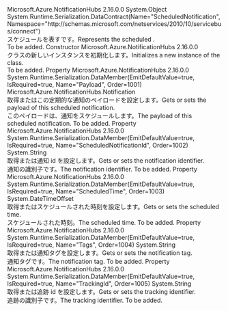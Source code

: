 <Type Name="ScheduledNotification" FullName="Microsoft.Azure.NotificationHubs.ScheduledNotification">
  <TypeSignature Language="C#" Value="public class ScheduledNotification" />
  <TypeSignature Language="ILAsm" Value=".class public auto ansi beforefieldinit ScheduledNotification extends System.Object" />
  <TypeSignature Language="DocId" Value="T:Microsoft.Azure.NotificationHubs.ScheduledNotification" />
  <TypeSignature Language="VB.NET" Value="Public Class ScheduledNotification" />
  <TypeSignature Language="F#" Value="type ScheduledNotification = class" />
  <AssemblyInfo>
    <AssemblyName>Microsoft.Azure.NotificationHubs</AssemblyName>
    <AssemblyVersion>2.16.0.0</AssemblyVersion>
  </AssemblyInfo>
  <Base>
    <BaseTypeName>System.Object</BaseTypeName>
  </Base>
  <Interfaces />
  <Attributes>
    <Attribute>
      <AttributeName>System.Runtime.Serialization.DataContract(Name="ScheduledNotification", Namespace="http://schemas.microsoft.com/netservices/2010/10/servicebus/connect")</AttributeName>
    </Attribute>
  </Attributes>
  <Docs>
    <summary><span data-ttu-id="0219c-101">スケジュールを表す<see cref="T:Microsoft.Azure.NotificationHubs.Notification" />です。</span><span class="sxs-lookup"><span data-stu-id="0219c-101">Represents the scheduled <see cref="T:Microsoft.Azure.NotificationHubs.Notification" />.</span></span></summary>
    <remarks>To be added.</remarks>
  </Docs>
  <Members>
    <Member MemberName=".ctor">
      <MemberSignature Language="C#" Value="public ScheduledNotification ();" />
      <MemberSignature Language="ILAsm" Value=".method public hidebysig specialname rtspecialname instance void .ctor() cil managed" />
      <MemberSignature Language="DocId" Value="M:Microsoft.Azure.NotificationHubs.ScheduledNotification.#ctor" />
      <MemberSignature Language="VB.NET" Value="Public Sub New ()" />
      <MemberType>Constructor</MemberType>
      <AssemblyInfo>
        <AssemblyName>Microsoft.Azure.NotificationHubs</AssemblyName>
        <AssemblyVersion>2.16.0.0</AssemblyVersion>
      </AssemblyInfo>
      <Parameters />
      <Docs>
        <summary><span data-ttu-id="0219c-102"><see cref="T:Microsoft.Azure.NotificationHubs.ScheduledNotification" /> クラスの新しいインスタンスを初期化します。</span><span class="sxs-lookup"><span data-stu-id="0219c-102">Initializes a new instance of the <see cref="T:Microsoft.Azure.NotificationHubs.ScheduledNotification" /> class.</span></span></summary>
        <remarks>To be added.</remarks>
      </Docs>
    </Member>
    <Member MemberName="Payload">
      <MemberSignature Language="C#" Value="public Microsoft.Azure.NotificationHubs.Notification Payload { get; }" />
      <MemberSignature Language="ILAsm" Value=".property instance class Microsoft.Azure.NotificationHubs.Notification Payload" />
      <MemberSignature Language="DocId" Value="P:Microsoft.Azure.NotificationHubs.ScheduledNotification.Payload" />
      <MemberSignature Language="VB.NET" Value="Public ReadOnly Property Payload As Notification" />
      <MemberSignature Language="F#" Value="member this.Payload : Microsoft.Azure.NotificationHubs.Notification" Usage="Microsoft.Azure.NotificationHubs.ScheduledNotification.Payload" />
      <MemberType>Property</MemberType>
      <AssemblyInfo>
        <AssemblyName>Microsoft.Azure.NotificationHubs</AssemblyName>
        <AssemblyVersion>2.16.0.0</AssemblyVersion>
      </AssemblyInfo>
      <Attributes>
        <Attribute>
          <AttributeName>System.Runtime.Serialization.DataMember(EmitDefaultValue=true, IsRequired=true, Name="Payload", Order=1001)</AttributeName>
        </Attribute>
      </Attributes>
      <ReturnValue>
        <ReturnType>Microsoft.Azure.NotificationHubs.Notification</ReturnType>
      </ReturnValue>
      <Docs>
        <summary><span data-ttu-id="0219c-103">取得またはこの定期的な通知のペイロードを設定します。</span><span class="sxs-lookup"><span data-stu-id="0219c-103">Gets or sets the payload of this scheduled notification.</span></span></summary>
        <value><span data-ttu-id="0219c-104">このペイロードは、通知をスケジュールします。</span><span class="sxs-lookup"><span data-stu-id="0219c-104">The payload of this scheduled notification.</span></span></value>
        <remarks>To be added.</remarks>
      </Docs>
    </Member>
    <Member MemberName="ScheduledNotificationId">
      <MemberSignature Language="C#" Value="public string ScheduledNotificationId { get; }" />
      <MemberSignature Language="ILAsm" Value=".property instance string ScheduledNotificationId" />
      <MemberSignature Language="DocId" Value="P:Microsoft.Azure.NotificationHubs.ScheduledNotification.ScheduledNotificationId" />
      <MemberSignature Language="VB.NET" Value="Public ReadOnly Property ScheduledNotificationId As String" />
      <MemberSignature Language="F#" Value="member this.ScheduledNotificationId : string" Usage="Microsoft.Azure.NotificationHubs.ScheduledNotification.ScheduledNotificationId" />
      <MemberType>Property</MemberType>
      <AssemblyInfo>
        <AssemblyName>Microsoft.Azure.NotificationHubs</AssemblyName>
        <AssemblyVersion>2.16.0.0</AssemblyVersion>
      </AssemblyInfo>
      <Attributes>
        <Attribute>
          <AttributeName>System.Runtime.Serialization.DataMember(EmitDefaultValue=true, IsRequired=true, Name="ScheduledNotificationId", Order=1002)</AttributeName>
        </Attribute>
      </Attributes>
      <ReturnValue>
        <ReturnType>System.String</ReturnType>
      </ReturnValue>
      <Docs>
        <summary><span data-ttu-id="0219c-105">取得または通知 id を設定します。</span><span class="sxs-lookup"><span data-stu-id="0219c-105">Gets or sets the notification identifier.</span></span></summary>
        <value><span data-ttu-id="0219c-106">通知の識別子です。</span><span class="sxs-lookup"><span data-stu-id="0219c-106">The notification identifier.</span></span></value>
        <remarks>To be added.</remarks>
      </Docs>
    </Member>
    <Member MemberName="ScheduledTime">
      <MemberSignature Language="C#" Value="public DateTimeOffset ScheduledTime { get; }" />
      <MemberSignature Language="ILAsm" Value=".property instance valuetype System.DateTimeOffset ScheduledTime" />
      <MemberSignature Language="DocId" Value="P:Microsoft.Azure.NotificationHubs.ScheduledNotification.ScheduledTime" />
      <MemberSignature Language="VB.NET" Value="Public ReadOnly Property ScheduledTime As DateTimeOffset" />
      <MemberSignature Language="F#" Value="member this.ScheduledTime : DateTimeOffset" Usage="Microsoft.Azure.NotificationHubs.ScheduledNotification.ScheduledTime" />
      <MemberType>Property</MemberType>
      <AssemblyInfo>
        <AssemblyName>Microsoft.Azure.NotificationHubs</AssemblyName>
        <AssemblyVersion>2.16.0.0</AssemblyVersion>
      </AssemblyInfo>
      <Attributes>
        <Attribute>
          <AttributeName>System.Runtime.Serialization.DataMember(EmitDefaultValue=true, IsRequired=true, Name="ScheduledTime", Order=1003)</AttributeName>
        </Attribute>
      </Attributes>
      <ReturnValue>
        <ReturnType>System.DateTimeOffset</ReturnType>
      </ReturnValue>
      <Docs>
        <summary><span data-ttu-id="0219c-107">取得またはスケジュールされた時刻を設定します。</span><span class="sxs-lookup"><span data-stu-id="0219c-107">Gets or sets the scheduled time.</span></span></summary>
        <value><span data-ttu-id="0219c-108">スケジュールされた時刻。</span><span class="sxs-lookup"><span data-stu-id="0219c-108">The scheduled time.</span></span></value>
        <remarks>To be added.</remarks>
      </Docs>
    </Member>
    <Member MemberName="Tags">
      <MemberSignature Language="C#" Value="public string Tags { get; }" />
      <MemberSignature Language="ILAsm" Value=".property instance string Tags" />
      <MemberSignature Language="DocId" Value="P:Microsoft.Azure.NotificationHubs.ScheduledNotification.Tags" />
      <MemberSignature Language="VB.NET" Value="Public ReadOnly Property Tags As String" />
      <MemberSignature Language="F#" Value="member this.Tags : string" Usage="Microsoft.Azure.NotificationHubs.ScheduledNotification.Tags" />
      <MemberType>Property</MemberType>
      <AssemblyInfo>
        <AssemblyName>Microsoft.Azure.NotificationHubs</AssemblyName>
        <AssemblyVersion>2.16.0.0</AssemblyVersion>
      </AssemblyInfo>
      <Attributes>
        <Attribute>
          <AttributeName>System.Runtime.Serialization.DataMember(EmitDefaultValue=true, IsRequired=true, Name="Tags", Order=1004)</AttributeName>
        </Attribute>
      </Attributes>
      <ReturnValue>
        <ReturnType>System.String</ReturnType>
      </ReturnValue>
      <Docs>
        <summary><span data-ttu-id="0219c-109">取得または通知タグを設定します。</span><span class="sxs-lookup"><span data-stu-id="0219c-109">Gets or sets the notification tag.</span></span></summary>
        <value><span data-ttu-id="0219c-110">通知タグです。</span><span class="sxs-lookup"><span data-stu-id="0219c-110">The notification tag.</span></span></value>
        <remarks>To be added.</remarks>
      </Docs>
    </Member>
    <Member MemberName="TrackingId">
      <MemberSignature Language="C#" Value="public string TrackingId { get; }" />
      <MemberSignature Language="ILAsm" Value=".property instance string TrackingId" />
      <MemberSignature Language="DocId" Value="P:Microsoft.Azure.NotificationHubs.ScheduledNotification.TrackingId" />
      <MemberSignature Language="VB.NET" Value="Public ReadOnly Property TrackingId As String" />
      <MemberSignature Language="F#" Value="member this.TrackingId : string" Usage="Microsoft.Azure.NotificationHubs.ScheduledNotification.TrackingId" />
      <MemberType>Property</MemberType>
      <AssemblyInfo>
        <AssemblyName>Microsoft.Azure.NotificationHubs</AssemblyName>
        <AssemblyVersion>2.16.0.0</AssemblyVersion>
      </AssemblyInfo>
      <Attributes>
        <Attribute>
          <AttributeName>System.Runtime.Serialization.DataMember(EmitDefaultValue=true, IsRequired=true, Name="TrackingId", Order=1005)</AttributeName>
        </Attribute>
      </Attributes>
      <ReturnValue>
        <ReturnType>System.String</ReturnType>
      </ReturnValue>
      <Docs>
        <summary><span data-ttu-id="0219c-111">取得または追跡 id を設定します。</span><span class="sxs-lookup"><span data-stu-id="0219c-111">Gets or sets the tracking identifier.</span></span></summary>
        <value><span data-ttu-id="0219c-112">追跡の識別子です。</span><span class="sxs-lookup"><span data-stu-id="0219c-112">The tracking identifier.</span></span></value>
        <remarks>To be added.</remarks>
      </Docs>
    </Member>
  </Members>
</Type>
